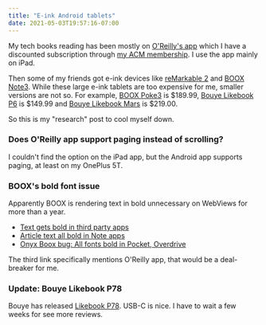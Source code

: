 ```yaml
---
title: "E-ink Android tablets"
date: 2021-05-03T19:57:16-07:00
---
```

My tech books reading has been mostly on [O'Reilly's app](https://www.oreilly.com/) which I have a discounted subscription through [my ACM membership](https://learning.acm.org/e-learning). I use the app mainly on iPad.

Then some of my friends got e-ink devices like [reMarkable 2](https://remarkable.com/) and [BOOX Note3](https://www.boox.com/note3/). While these large e-ink tablets are too expensive for me, smaller versions are not so. For example, [BOOX Poke3](https://www.boox.com/poke3/) is $189.99, [Bouye Likebook P6](https://www.amazon.com/dp/B08VH7Q49D) is $149.99 and [Bouye Likebook Mars](https://www.amazon.com/dp/B07TW1CCCH) is $219.00.

So this is my "research" post to cool myself down.

### Does O'Reilly app support paging instead of scrolling?

I couldn't find the option on the iPad app, but the Android app supports paging, at least on my OnePlus 5T.

### BOOX's bold font issue

Apparently BOOX is rendering text in bold unnecessary on WebViews for more than a year.

* [Text gets bold in third party apps](https://help.boox.com/hc/en-us/community/posts/360061548591-Text-gets-bold-in-third-party-apps-)
* [Article text all bold in Note apps](https://www.reddit.com/r/Onyx_Boox/comments/lappwe/article_text_all_bold_in_note_apps/)
* [Onyx Boox bug: All fonts bold in Pocket, Overdrive](http://bbs.onyx-international.com/t/onyx-boox-bug-all-fonts-bold-in-pocket-overdrive/1933/14)

The third link specifically mentions O'Reilly app, that would be a deal-breaker for me.

### Update: Bouye Likebook P78

Bouye has released [Likebook P78](https://goodereader.com/blog/boyue-ereader-news/boyue-likebook-p78-e-reader-now-available). USB-C is nice. I have to wait a few weeks for see more reviews.
